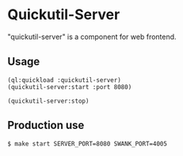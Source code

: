 # Quickutil-Server

"quickutil-server" is a component for web frontend.

## Usage

    (ql:quickload :quickutil-server)
    (quickutil-server:start :port 8080)
    
    (quickutil-server:stop)

## Production use

    $ make start SERVER_PORT=8080 SWANK_PORT=4005
